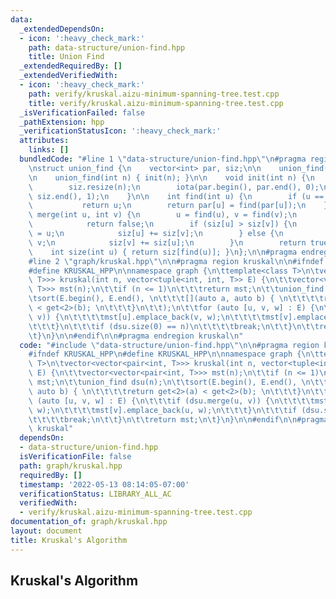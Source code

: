 ```yaml
---
data:
  _extendedDependsOn:
  - icon: ':heavy_check_mark:'
    path: data-structure/union-find.hpp
    title: Union Find
  _extendedRequiredBy: []
  _extendedVerifiedWith:
  - icon: ':heavy_check_mark:'
    path: verify/kruskal.aizu-minimum-spanning-tree.test.cpp
    title: verify/kruskal.aizu-minimum-spanning-tree.test.cpp
  _isVerificationFailed: false
  _pathExtension: hpp
  _verificationStatusIcon: ':heavy_check_mark:'
  attributes:
    links: []
  bundledCode: "#line 1 \"data-structure/union-find.hpp\"\n#pragma region union_find\n\
    \nstruct union_find {\n    vector<int> par, siz;\n\n    union_find() = default;\n\
    \n    union_find(int n) { init(n); }\n\n    void init(int n) {\n        par.resize(n);\n\
    \        siz.resize(n);\n        iota(par.begin(), par.end(), 0);\n        fill(siz.begin(),\
    \ siz.end(), 1);\n    }\n\n    int find(int u) {\n        if (u == par[u])\n \
    \           return u;\n        return par[u] = find(par[u]);\n    }\n\n    bool\
    \ merge(int u, int v) {\n        u = find(u), v = find(v);\n        if (u == v)\n\
    \            return false;\n        if (siz[u] > siz[v]) {\n            par[v]\
    \ = u;\n            siz[u] += siz[v];\n        } else {\n            par[u] =\
    \ v;\n            siz[v] += siz[u];\n        }\n        return true;\n    }\n\n\
    \    int size(int u) { return siz[find(u)]; }\n};\n\n#pragma endregion union_find\n\
    #line 2 \"graph/kruskal.hpp\"\n\n#pragma region kruskal\n\n#ifndef KRUSKAL_HPP\n\
    #define KRUSKAL_HPP\n\nnamespace graph {\n\ttemplate<class T>\n\tvector<vector<pair<int,\
    \ T>>> kruskal(int n, vector<tuple<int, int, T>> E) {\n\t\tvector<vector<pair<int,\
    \ T>>> mst(n);\n\t\tif (n <= 1)\n\t\t\treturn mst;\n\t\tunion_find dsu(n);\n\t\
    \tsort(E.begin(), E.end(), \n\t\t\t[](auto a, auto b) { \n\t\t\t\treturn get<2>(a)\
    \ < get<2>(b); \n\t\t\t}\n\t\t);\n\t\tfor (auto [u, v, w] : E) {\n\t\t\tif (dsu.merge(u,\
    \ v)) {\n\t\t\t\tmst[u].emplace_back(v, w);\n\t\t\t\tmst[v].emplace_back(u, w);\n\
    \t\t\t}\n\t\t\tif (dsu.size(0) == n)\n\t\t\t\tbreak;\n\t\t}\n\t\treturn mst;\n\
    \t}\n}\n\n#endif\n\n#pragma endregion kruskal\n"
  code: "#include \"data-structure/union-find.hpp\"\n\n#pragma region kruskal\n\n\
    #ifndef KRUSKAL_HPP\n#define KRUSKAL_HPP\n\nnamespace graph {\n\ttemplate<class\
    \ T>\n\tvector<vector<pair<int, T>>> kruskal(int n, vector<tuple<int, int, T>>\
    \ E) {\n\t\tvector<vector<pair<int, T>>> mst(n);\n\t\tif (n <= 1)\n\t\t\treturn\
    \ mst;\n\t\tunion_find dsu(n);\n\t\tsort(E.begin(), E.end(), \n\t\t\t[](auto a,\
    \ auto b) { \n\t\t\t\treturn get<2>(a) < get<2>(b); \n\t\t\t}\n\t\t);\n\t\tfor\
    \ (auto [u, v, w] : E) {\n\t\t\tif (dsu.merge(u, v)) {\n\t\t\t\tmst[u].emplace_back(v,\
    \ w);\n\t\t\t\tmst[v].emplace_back(u, w);\n\t\t\t}\n\t\t\tif (dsu.size(0) == n)\n\
    \t\t\t\tbreak;\n\t\t}\n\t\treturn mst;\n\t}\n}\n\n#endif\n\n#pragma endregion\
    \ kruskal"
  dependsOn:
  - data-structure/union-find.hpp
  isVerificationFile: false
  path: graph/kruskal.hpp
  requiredBy: []
  timestamp: '2022-05-13 08:14:05-07:00'
  verificationStatus: LIBRARY_ALL_AC
  verifiedWith:
  - verify/kruskal.aizu-minimum-spanning-tree.test.cpp
documentation_of: graph/kruskal.hpp
layout: document
title: Kruskal's Algorithm
---
```


## Kruskal's Algorithm